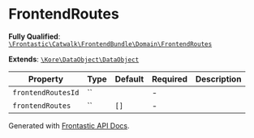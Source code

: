 #  FrontendRoutes

**Fully Qualified**: [`\Frontastic\Catwalk\FrontendBundle\Domain\FrontendRoutes`](../../../../src/php/FrontendBundle/Domain/FrontendRoutes.php)

**Extends**: [`\Kore\DataObject\DataObject`](https://github.com/kore/DataObject)

Property|Type|Default|Required|Description
--------|----|-------|--------|-----------
`frontendRoutesId` | `` |  | - | 
`frontendRoutes` | `` | `[]` | - | 

Generated with [Frontastic API Docs](https://github.com/FrontasticGmbH/apidocs).

